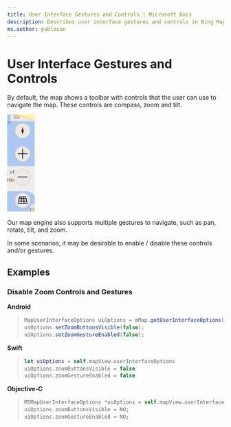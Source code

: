 ```yaml
---
title: User Interface Gestures and Controls | Microsoft Docs
description: Describes user interface gestures and controls in Bing Maps and provides syntax examples for disabling zoom controls and gestures.
ms.author: pablocan
---
```


# User Interface Gestures and Controls

By default, the map shows a toolbar with controls that the user can use to navigate the map. These controls are compass, zoom and tilt.

![User Interface Controls](media/User-interface-controls.png)

Our map engine also supports multiple gestures to navigate, such as pan, rotate, tilt, and zoom.

In some scenarios, it may be desirable to enable / disable these controls and/or gestures.

## Examples

### Disable Zoom Controls and Gestures

**Android**

>```java
> MapUserInterfaceOptions uiOptions = mMap.getUserInterfaceOptions();
> uiOptions.setZoomButtonsVisible(false);
> uiOptions.setZoomGestureEnabled(false);
>```

**Swift**

>```swift
> let uiOptions = self.mapView.userInterfaceOptions
> uiOptions.zoomButtonsVisible = false
> uiOptions.zoomGestureEnabled = false
>```

**Objective-C**

>```objectivec
> MSMapUserInterfaceOptions *uiOptions = self.mapView.userInterfaceOptions;
> uiOptions.zoomButtonsVisible = NO;
> uiOptions.zoomGestureEnabled = NO;
>```
